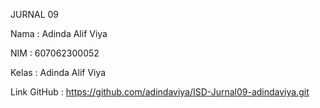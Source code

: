 JURNAL 09

Nama : Adinda Alif Viya

NIM : 607062300052

Kelas : Adinda Alif Viya

Link GitHub : https://github.com/adindaviya/ISD-Jurnal09-adindaviya.git